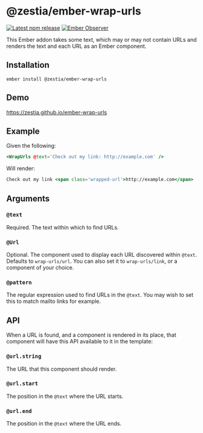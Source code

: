 # @zestia/ember-wrap-urls

[![Latest npm release][npm-badge]][npm-badge-url]
[![Ember Observer][ember-observer-badge]][ember-observer-url]

<!-- [![GitHub Actions][github-actions-badge]][github-actions-url] -->

[npm-badge]: https://img.shields.io/npm/v/@zestia/ember-wrap-urls.svg
[npm-badge-url]: https://www.npmjs.com/package/@zestia/ember-wrap-urls
[github-actions-badge]: https://github.com/zestia/ember-wrap-urls/workflows/CI/badge.svg
[github-actions-url]: https://github.com/zestia/ember-wrap-urls/actions
[ember-observer-badge]: https://emberobserver.com/badges/-zestia-ember-wrap-urls.svg
[ember-observer-url]: https://emberobserver.com/addons/@zestia/ember-wrap-urls

This Ember addon takes some text, which may or may not contain URLs and renders the text and each URL as an Ember component.

## Installation

```
ember install @zestia/ember-wrap-urls
```

## Demo

https://zestia.github.io/ember-wrap-urls

## Example

Given the following:

```hbs
<WrapUrls @text='Check out my link: http://example.com' />
```

Will render:

```hbs
Check out my link <span class='wrapped-url'>http://example.com</span>
```

## Arguments

### `@text`

Required. The text within which to find URLs.

### `@Url`

Optional. The component used to display each URL discovered within `@text`. Defaults to `wrap-urls/url`. You can also set it to `wrap-urls/link`, or a component of your choice.

### `@pattern`

The regular expression used to find URLs in the `@text`. You may wish to set this to match mailto links for example.

## API

When a URL is found, and a component is rendered in its place, that component will have this API available to it in the template:

### `@url.string`

The URL that this component should render.

### `@url.start`

The position in the `@text` where the URL starts.

### `@url.end`

The position in the `@text` where the URL ends.
